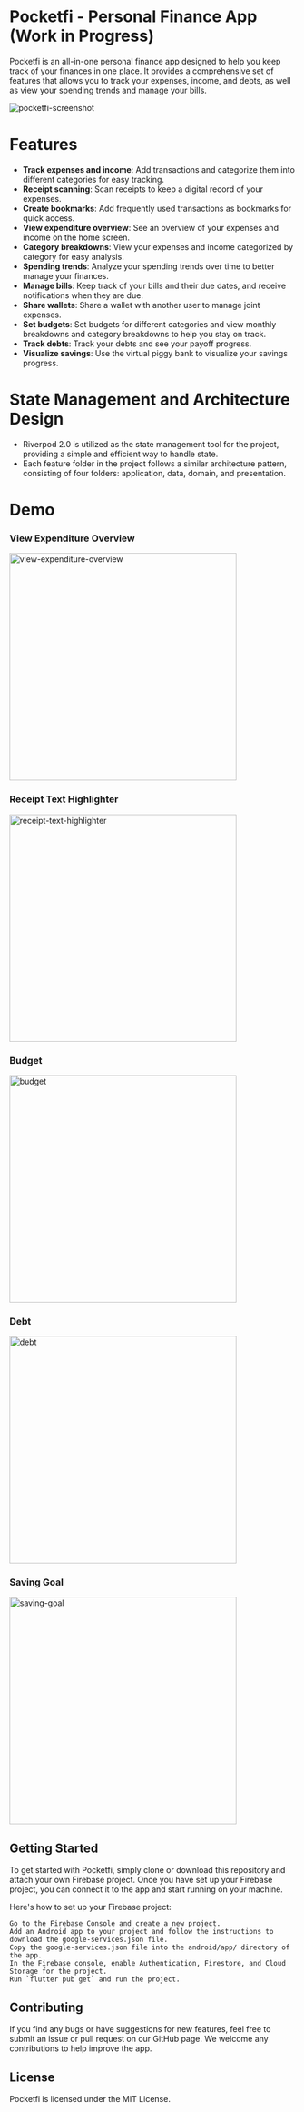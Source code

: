 # Pocketfi - Personal Finance App (Work in Progress)

Pocketfi is an all-in-one personal finance app designed to help you keep track of your finances in one place. It provides a comprehensive set of features that allows you to track your expenses, income, and debts, as well as view your spending trends and manage your bills.

![pocketfi-screenshot](https://user-images.githubusercontent.com/55826849/230759898-d35204ae-65c9-4e5e-9f3e-ea862be3fde0.png)

# Features

* **Track expenses and income**: Add transactions and categorize them into different categories for easy tracking.
* **Receipt scanning**: Scan receipts to keep a digital record of your expenses.
* **Create bookmarks**: Add frequently used transactions as bookmarks for quick access.
* **View expenditure overview**: See an overview of your expenses and income on the home screen.
* **Category breakdowns**: View your expenses and income categorized by category for easy analysis.
* **Spending trends**: Analyze your spending trends over time to better manage your finances.
* **Manage bills**: Keep track of your bills and their due dates, and receive notifications when they are due.
* **Share wallets**: Share a wallet with another user to manage joint expenses.
* **Set budgets**: Set budgets for different categories and view monthly breakdowns and category breakdowns to help you stay on track.
* **Track debts**: Track your debts and see your payoff progress.
* **Visualize savings**: Use the virtual piggy bank to visualize your savings progress.

# State Management and Architecture Design
* Riverpod 2.0 is utilized as the state management tool for the project, providing a simple and efficient way to handle state.
* Each feature folder in the project follows a similar architecture pattern, consisting of four folders: application, data, domain, and presentation.

# Demo 

<h3><b>View Expenditure Overview</b></h3>
<img src="https://user-images.githubusercontent.com/55826849/230754276-a7ec00c4-ceb8-4d4e-bc48-76da45e6de63.GIF" alt="view-expenditure-overview" width="400"/>

<h3><b>Receipt Text Highlighter</b></h3>
<img src="https://user-images.githubusercontent.com/55826849/230755142-2bc2b923-69a5-4c5a-9c24-db86fc1bd47c.gif" alt="receipt-text-highlighter" width="400"/>

<h3><b>Budget</b></h3>
<img src="https://user-images.githubusercontent.com/55826849/230755819-aedb9570-201a-4943-b54c-475573863b6f.gif" alt="budget" width="400"/>

<h3><b>Debt</b></h3>
<img src="https://user-images.githubusercontent.com/55826849/230755818-4e2eebb1-f9ee-4829-80b8-21da4e38b0ff.gif" alt="debt" width="400"/>

<h3><b>Saving Goal</b></h3>
<img src="https://user-images.githubusercontent.com/55826849/230755815-61803a23-59e4-46fe-a159-0fa4ca5597d9.gif" alt="saving-goal" width="400"/>

## Getting Started

To get started with Pocketfi, simply clone or download this repository and attach your own Firebase project. Once you have set up your Firebase project, you can connect it to the app and start running on your machine.

Here's how to set up your Firebase project:

    Go to the Firebase Console and create a new project.
    Add an Android app to your project and follow the instructions to download the google-services.json file.
    Copy the google-services.json file into the android/app/ directory of the app.
    In the Firebase console, enable Authentication, Firestore, and Cloud Storage for the project.
    Run `flutter pub get` and run the project.

## Contributing

If you find any bugs or have suggestions for new features, feel free to submit an issue or pull request on our GitHub page. We welcome any contributions to help improve the app.

## License

Pocketfi is licensed under the MIT License.
